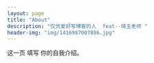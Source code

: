 ```yaml
---
layout: page
title: "About"
description: "仅凭爱好写博客的人  feat--琦玉老师 " 
header-img: "img/1416987007886.jpg"
---
```


这一页
   填写
      你的自我介绍。






